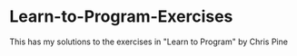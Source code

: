 # Learn-to-Program-Exercises

This has my solutions to the exercises in "Learn to Program" by Chris Pine 
